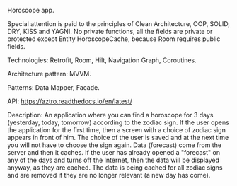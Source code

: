 Horoscope app.


Special attention is paid to the principles of Clean Architecture, OOP, SOLID, DRY, KISS and YAGNI. No private functions, all the fields are private or protected except Entity HoroscopeCache, because Room requires public fields.


Technologies: Retrofit, Room, Hilt, Navigation Graph, Coroutines.

Architecture pattern: MVVM.

Patterns: Data Mapper, Facade.

API: https://aztro.readthedocs.io/en/latest/


Description:
An application where you can find a horoscope for 3 days (yesterday, today, tomorrow) according to the zodiac sign. If the user opens the application for the first time, then a screen with a choice of zodiac sign appears in front of him. The choice of the user is saved and at the next time you will not have to choose the sign again. Data (forecast) come from the server and then it caches. If the user has already opened a "forecast" on any of the days and turns off the Internet, then the data will be displayed anyway, as they are cached. The data is being cached for all zodiac signs and are removed if they are no longer relevant (a new day has come).
